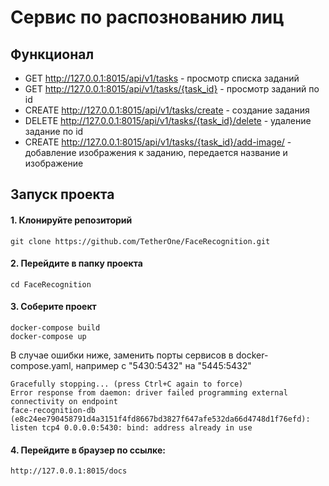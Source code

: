 # Сервис по распознованию лиц

## Функционал
- GET http://127.0.0.1:8015/api/v1/tasks - просмотр списка заданий
- GET http://127.0.0.1:8015/api/v1/tasks/{task_id} - просмотр заданий по id
- CREATE http://127.0.0.1:8015/api/v1/tasks/create - создание задания
- DELETE http://127.0.0.1:8015/api/v1/tasks/{task_id}/delete - удаление задание по id
- CREATE http://127.0.0.1:8015/api/v1/tasks/{task_id}/add-image/ - добавление изображения к заданию, передается название и изображение

## Запуск проекта
#### 1. Клонируйте репозиторий
```
git clone https://github.com/TetherOne/FaceRecognition.git
```
#### 2. Перейдите в папку проекта
```
cd FaceRecognition
```
#### 3. Соберите проект
```
docker-compose build
docker-compose up
```
В случае ошибки ниже, заменить порты сервисов в docker-compose.yaml, например с "5430:5432" на "5445:5432"
```
Gracefully stopping... (press Ctrl+C again to force)
Error response from daemon: driver failed programming external connectivity on endpoint
face-recognition-db (e8c24ee790458791d4a3151f4fd8667bd3827f647afe532da66d4748d1f76efd):
listen tcp4 0.0.0.0:5430: bind: address already in use
```
#### 4. Перейдите в браузер по ссылке:
```
http://127.0.0.1:8015/docs
```
